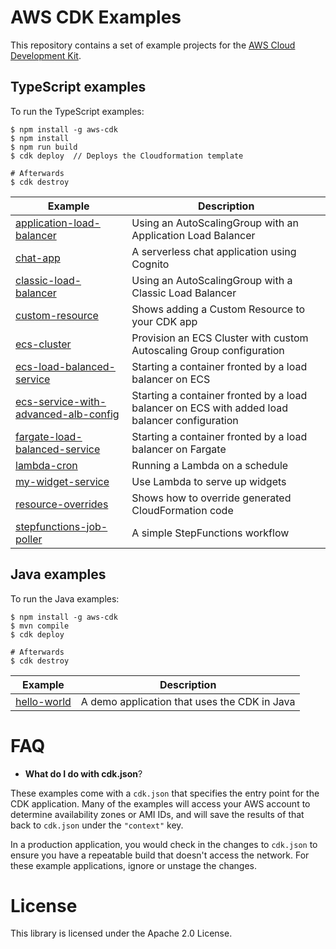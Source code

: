 # AWS CDK Examples

This repository contains a set of example projects for the [AWS Cloud Development
Kit](https://github.com/awslabs/aws-cdk).

## TypeScript examples

To run the TypeScript examples:

```
$ npm install -g aws-cdk
$ npm install
$ npm run build
$ cdk deploy  // Deploys the Cloudformation template

# Afterwards
$ cdk destroy
```

| Example | Description |
|---------|-------------|
| [application-load-balancer](https://github.com/aws-samples/aws-cdk-examples/tree/master/typescript/application-load-balancer/) | Using an AutoScalingGroup with an Application Load Balancer |
| [chat-app](https://github.com/aws-samples/aws-cdk-examples/tree/master/typescript/chat-app/) | A serverless chat application using Cognito |
| [classic-load-balancer](https://github.com/aws-samples/aws-cdk-examples/tree/master/typescript/classic-load-balancer/) | Using an AutoScalingGroup with a Classic Load Balancer |
| [custom-resource](https://github.com/aws-samples/aws-cdk-examples/tree/master/typescript/custom-resource/) | Shows adding a Custom Resource to your CDK app |
| [ecs-cluster](https://github.com/aws-samples/aws-cdk-examples/tree/master/typescript/ecs/cluster/) | Provision an ECS Cluster with custom Autoscaling Group configuration |
| [ecs-load-balanced-service](https://github.com/aws-samples/aws-cdk-examples/tree/master/typescript/ecs/ecs-load-balanced-service/) | Starting a container fronted by a load balancer on ECS |
| [ecs-service-with-advanced-alb-config](https://github.com/aws-samples/aws-cdk-examples/tree/master/typescript/ecs/ecs-service-with-advanced-alb-config/) | Starting a container fronted by a load balancer on ECS with added load balancer configuration |
| [fargate-load-balanced-service](https://github.com/aws-samples/aws-cdk-examples/tree/master/typescript/fargate-load-balanced-service/) | Starting a container fronted by a load balancer on Fargate |
| [lambda-cron](https://github.com/aws-samples/aws-cdk-examples/tree/master/typescript/lambda-cron/) | Running a Lambda on a schedule |
| [my-widget-service](https://github.com/aws-samples/aws-cdk-examples/tree/master/typescript/my-widget-service/) | Use Lambda to serve up widgets |
| [resource-overrides](https://github.com/aws-samples/aws-cdk-examples/tree/master/typescript/resource-overrides/) | Shows how to override generated CloudFormation code |
| [stepfunctions-job-poller](https://github.com/aws-samples/aws-cdk-examples/tree/master/typescript/stepfunctions-job-poller/) | A simple StepFunctions workflow |

## Java examples

To run the Java examples:

```
$ npm install -g aws-cdk
$ mvn compile
$ cdk deploy

# Afterwards
$ cdk destroy
```

| Example | Description |
|---------|-------------|
| [hello-world](https://github.com/aws-samples/aws-cdk-examples/tree/master/java/hello-world/) | A demo application that uses the CDK in Java |

# FAQ

* **What do I do with cdk.json**?

These examples come with a `cdk.json` that specifies the entry point for the CDK application.
Many of the examples will access your AWS account to determine availability zones or AMI IDs,
and will save the results of that back to `cdk.json` under the `"context"` key.

In a production application, you would check in the changes to `cdk.json` to ensure you have
a repeatable build that doesn't access the network. For these example applications, ignore
or unstage the changes.


# License

This library is licensed under the Apache 2.0 License.
